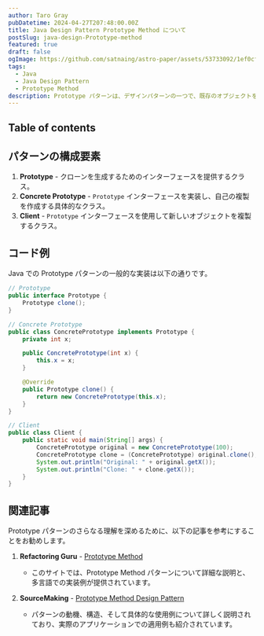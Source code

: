 ```yaml
---
author: Taro Gray
pubDatetime: 2024-04-27T207:48:00.00Z
title: Java Design Pattern Prototype Method について
postSlug: java-design-Prototype-method
featured: true
draft: false
ogImage: https://github.com/satnaing/astro-paper/assets/53733092/1ef0cf03-8137-4d67-ac81-84a032119e3a
tags:
  - Java
  - Java Design Pattern
  - Prototype Method
description: Prototype パターンは、デザインパターンの一つで、既存のオブジェクトをプロトタイプとして使用し、オブジェクトのクローニングを通じて新しいオブジェクトを生成する方法です。このパターンは、オブジェクトの作成が高コストである場合や、クライアントがクラスの実装ではなくインターフェースに依存するべき場合に特に有効です。
---
```


## Table of contents

## パターンの構成要素

1. **Prototype** - クローンを生成するためのインターフェースを提供するクラス。
2. **Concrete Prototype** - `Prototype` インターフェースを実装し、自己の複製を作成する具体的なクラス。
3. **Client** - `Prototype` インターフェースを使用して新しいオブジェクトを複製するクラス。

## コード例

Java での Prototype パターンの一般的な実装は以下の通りです。

```java
// Prototype
public interface Prototype {
    Prototype clone();
}

// Concrete Prototype
public class ConcretePrototype implements Prototype {
    private int x;

    public ConcretePrototype(int x) {
        this.x = x;
    }

    @Override
    public Prototype clone() {
        return new ConcretePrototype(this.x);
    }
}

// Client
public class Client {
    public static void main(String[] args) {
        ConcretePrototype original = new ConcretePrototype(100);
        ConcretePrototype clone = (ConcretePrototype) original.clone();
        System.out.println("Original: " + original.getX());
        System.out.println("Clone: " + clone.getX());
    }
}
```

## 関連記事

Prototype パターンのさらなる理解を深めるために、以下の記事を参考にすることをお勧めします。

1. **Refactoring Guru** - [Prototype Method](https://refactoring.guru/design-patterns/prototype-method)

   - このサイトでは、Prototype Method パターンについて詳細な説明と、多言語での実装例が提供されています。

2. **SourceMaking** - [Prototype Method Design Pattern](https://sourcemaking.com/design_patterns/prototype_method)
   - パターンの動機、構造、そして具体的な使用例について詳しく説明されており、実際のアプリケーションでの適用例も紹介されています。
